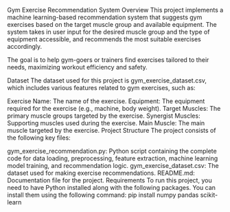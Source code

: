 
Gym Exercise Recommendation System
Overview
This project implements a machine learning-based recommendation system that suggests gym exercises based on the target muscle group and available equipment. The system takes in user input for the desired muscle group and the type of equipment accessible, and recommends the most suitable exercises accordingly.

The goal is to help gym-goers or trainers find exercises tailored to their needs, maximizing workout efficiency and safety.

Dataset
The dataset used for this project is gym_exercise_dataset.csv, which includes various features related to gym exercises, such as:

Exercise Name: The name of the exercise.
Equipment: The equipment required for the exercise (e.g., machine, body weight).
Target Muscles: The primary muscle groups targeted by the exercise.
Synergist Muscles: Supporting muscles used during the exercise.
Main Muscle: The main muscle targeted by the exercise.
Project Structure
The project consists of the following key files:

gym_exercise_recommendation.py: Python script containing the complete code for data loading, preprocessing, feature extraction, machine learning model training, and recommendation logic.
gym_exercise_dataset.csv: The dataset used for making exercise recommendations.
README.md: Documentation file for the project.
Requirements
To run this project, you need to have Python installed along with the following packages. You can install them using the following command:
pip install numpy pandas scikit-learn
